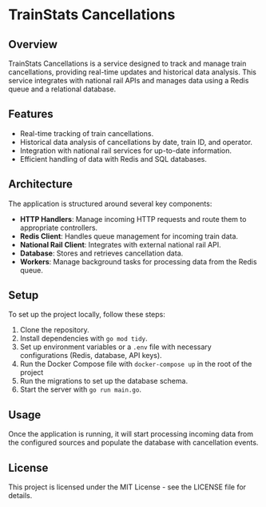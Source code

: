 # TrainStats Cancellations

## Overview
TrainStats Cancellations is a service designed to track and manage train cancellations, providing real-time updates and historical data analysis. This service integrates with national rail APIs and manages data using a Redis queue and a relational database.

## Features
- Real-time tracking of train cancellations.
- Historical data analysis of cancellations by date, train ID, and operator.
- Integration with national rail services for up-to-date information.
- Efficient handling of data with Redis and SQL databases.

## Architecture
The application is structured around several key components:
- **HTTP Handlers**: Manage incoming HTTP requests and route them to appropriate controllers.
- **Redis Client**: Handles queue management for incoming train data.
- **National Rail Client**: Integrates with external national rail API.
- **Database**: Stores and retrieves cancellation data.
- **Workers**: Manage background tasks for processing data from the Redis queue.

## Setup
To set up the project locally, follow these steps:
1. Clone the repository.
2. Install dependencies with `go mod tidy`.
3. Set up environment variables or a `.env` file with necessary configurations (Redis, database, API keys).
4. Run the Docker Compose file with `docker-compose up` in the root of the project 
5. Run the migrations to set up the database schema.
6. Start the server with `go run main.go`.

## Usage
Once the application is running, it will start processing incoming data from the configured sources and populate the database with cancellation events.

## License
This project is licensed under the MIT License - see the LICENSE file for details.